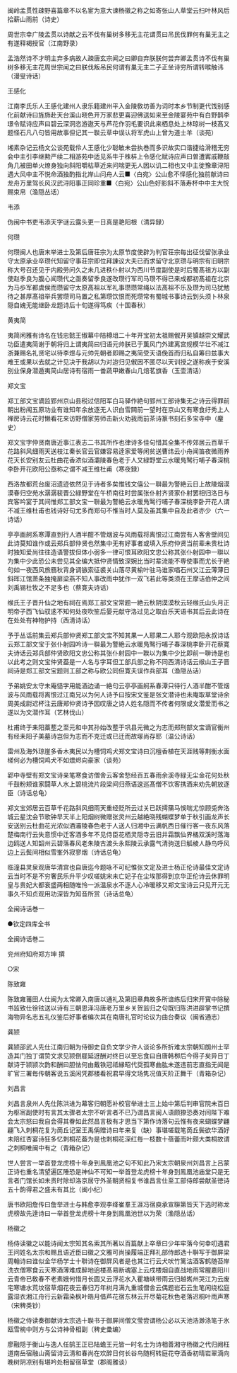 <!-- { "loadSidebar": true } -->
闽岭孟贯性疎野喜篇章不以名宦为意大谏杨徽之称之如寄张山人草堂云扫叶林风后拾薪山雨前（诗史）

周世宗幸广陵孟贯以诗献之云不伐有巢树多移无主花谓贯曰吊民伐罪何有巢无主之有遂释褐授官（江南野录）

孟浩然诗不才明主弃多病故人疎唐玄宗闻之曰卿自弃朕朕何尝弃卿孟贯诗不伐有巢树多移无主花周世宗闻之曰朕伐叛吊民何谓有巢无主二子正坐诗穷所谓转喉触讳（漫叟诗话）

王感化

江南李氏乐人王感化建州人隶乐籍建州平入金陵敎坊善为词时本乡节制更代饯别感化前献诗曰旌斾赴天台溪山晓色开万家悲更喜迎佛送如来至金陵宴苑中有白野鹊李璟令赋诗应声曰碧云深洞恣游遨天与芦花作羽毛要识此来栖息处上林琼树一枝髙又题怪石凡八句皆用故事但记其一聫云草中误认将军虎山上曾为道士羊（谈苑）

缃素杂记云杨文公谈苑载伶人王感化少聪敏未尝执巻而多识故实口谐捷给滑稽无穷会中主引李继勲严续二相游苑中适见系牛于株枿上令感化赋诗应声曰曽遭寗戚鞭敲角几被田单火燎身独向斜阳嚼枯草近来问喘更无人因以讥二相也又中主徙豫章浔阳遇大风中主不悦命酒独酌指北岸山问舟人云■〈白宛〉公山愈不怿感化独前献诗曰龙舟万里驾长风汉武浔阳事正同珍重■〈白宛〉公山色好影斜不落寿杯中中主大恱赐束帛（渔隠丛话）

韦添

伪闽中书吏韦添天字谜云露头更一日真是艳阳根（清异録）

何瓒

何瓒闽人也唐末举进士及第后唐荘宗为太原节度使辟为判官荘宗每出征伐留张承业守太原承业卒瓒代知留守事荘宗即位拜諌议大夫已而求留守北京瓒与明宗有旧眀宗称大号召还见于内殿劳问久之未几进秩仆射以为西川节度副使是时后蜀髙祖方以副使赵季良为腹心闻瓒代之亟奏留季良遂改瓒行军司马瓒不得已来成都初髙祖在北京为马歩军都虞侯而瓒留守太原髙祖以军礼事瓒瓒常绳以法髙祖不乐及瓒为司马犹勉待之甚厚髙祖举兵罢瓒司马置之私第瓒饮恨而死瓒常有蜀城书事诗云到头须卜林泉隠自媿无能继卧龙题诗后十旬遂得笃疾（十国春秋）

黄夷简

夷简闲雅有诗名在钱忠懿王俶幕中陪樽俎二十年开宝初太祖赐俶开吴镇越崇文耀武功臣遣夷简谢于朝将归上谓夷简曰归语元帅朕已于薫风门外建离宫规模华壮不减江浙兼赐名礼贤宅以待李煜与元帅先朝者即赐之夷简受天语俛首而归私自筹曰兹事大难王或果以去就之计见决于我胡以为对迨归见俶因不匿尽以天训授之遂称疾于安溪别业保身潜遁夷简山居诗有宿雨一畨蔬甲嫩春山几焙茗旗香（玉壶清话）

郑文宝

郑工部文宝谪监郢州京山县税过信阳军白马驿作絶句郢州工部诗集无之诗云得罪前朝出粉闱五原功业有谁知年余放逐无人识白雪闗前一望时在京山又有寒食纡秀上人禅房诗云花时懒看花来访野僧家劳师击新火劝我雨前茶诗篆书刻石多宝寺中（麈史）

郑文宝字仲贤南唐近事江表志二书其所作也律诗多佳句惜其全集不传郊居云百草千花路斜风细雨天送枝江秦长官云官嫌容易逹家爱等闲贫送曹纬云小舟闻笛夜微雨养花天长安别友云杜曲花香浓似酒灞陵春色老于人又緑野堂云水暖鳬鹥行哺子春深桃李卧开花欧阳公亟称之谓不减王维杜甫（寒夜録）

西洛故都荒台废沼遗迹依然见于诗者多矣惟钱文僖公一聨最为警絶云日上故陵烟漠漠春归空苑水潺潺裴晋公緑野堂在午桥南往时尝属张仆射齐贤家仆射罢相归洛日与宾客吟宴于其间惟郑工部文宝一聨最为警絶云水暖鳬鹥行哺子春深桃李卧开花人谓不减王维杜甫也钱诗好句尤多而郑句不惟当时人莫及虽其集中自及此者亦少（六一诗话）

亭亭画舸系寒潭直到行人酒半酣不管烟波与风雨载将离恨过江南尝有人客舍壁间见此诗莫知谁作或云郑兵部仲贤也然集中无有好事者或填入乐府仲贤当前辈未贵杜诗时独知爱尚往往造语警拔但体小弱多一律可恨耳欧阳文忠公称其张仆射园中一聨以为集中少此恐公未尝见其全编大抵仲贤情致深婉比当时辈流能不専使事而尤长于絶句如一夜西风旅鴈秋背身调镞索征裘关山落尽黄榆叶驻马谁家唱石州又江云薄薄日斜晖江馆萧条独掩扉梁燕不知人事改雨中犹作一双飞若此等类须在王摩诘伯仲之间刘禹锡杜牧之不足多也（蔡寛夫诗话）

缑氏王子晋升仙之地有祠在焉郑工部文宝常题一絶云秋阴漠漠秋云轻缑氏山头月正明帝子西飞仙驭逺不知何处夜吹笙后晏元献守洛过见之取白乐天语书其后云此诗在在处处有神物护持（西清诗话）

予于丛话前集云郑兵部仲贤郑工部文宝不知其果一人耶果二人耶今观欧阳永叔诗话云郑工部文宝于张仆射园吟诗一聨最为警絶云水暖鳬鹥行哺子春深桃李卧开花蔡寛夫诗话云郑兵部仲贤欧阳文忠公称其张仆射园中一聫以为集中少比即前一聨诗是也以此考之则文宝仲贤葢是一人名与字耳但工部兵部之称不同西清诗话云缑山王子晋祠诗是郑工部文宝题则工部之称与欧公同但寛夫误作兵部耳（渔隠丛话）

予弟姚安太守未庵慥字用能酒边诵一絶句云亭亭画舸系春潭只待行人酒半酣不管烟波与风雨载将离恨过江南兄以为何人诗予曰按宋文鉴是张文潜诗也未庵取草堂诗余周美成尉迟杯注云唐郑仲贤诗予因叹唐之诗人姓名隠而不传者何限或文濳爱而书之遂以为文潜作耳（艺林伐山）

杜甫终于耒阳藁塟之至元和中其孙始改塟于巩县元微之为志而郑刑部文宝谪官衡州有经耒阳子美墓诗岂但为志而不克迁或已迁而故塜尚存耶（温公诗话）

雷州及海外琼崖多香木夷民以为槽饲鸡犬郑文宝诗曰沉檀香植在天涯贱等荆衡水面槎何必为槽饲鸡犬不如煨烬向豪家（谈苑）

郢中寺壁有郑文宝诗亲笔寒食访僧舎云客舍愁经百五春雨余溪寺緑无尘金花何处秋千鼓粉颊谁家闘草人水上碧桃流片段梁间归燕语逡巡髙僧不饮客携酒来劝先朝放逐臣（诗话总龟）

郑文宝郊居云百草千花路斜风细雨天重经贬所云过关已跃摴蒱马悞喘尤惊顾兎奔洛城云星沈会节歌钟早天半上阳烟树微赠张灵州云越絶晓残蝴蝶梦单于秋引画龙声长安送别云杜曲花光浓似酒灞陵春色老于人送人归湘中云满帆西日催行客一夜东风落楚梅南行云失意惯中迁客酒多年不见侍臣花栖灵隠寺云旧井霜飘仙界橘双溪时落海边鸥送人知韶州云碧落春风老朱陵古渡头永熙陵云承露气清驹送日觚棱人静鸟呼风边上云鬓间相似雪峯外寂寥烟（诗话总龟）

临潼县灵泉观唐华清宫也自唐迄今题咏不可纪惟张文定及进士杨正伦诗最佳文定诗云当时不是不穷奢民乐升平少叹嗟姚宋未亡妃子在尘埃那得到京华正伦诗云休罪明皇与贵妃大都衰盛两相随唯怜一派温泉水不逐人心冷暖移又郑文宝诗云只见开元无事久不知贞观用功深皆为知音所赏（诗话总龟）

全闽诗话巻一

●钦定四库全书

全闽诗话巻二

兖州府知府郑方坤 撰

○宋

陈致雍

陈致雍莆田人仕闽为太常卿入南唐以通礼及第旧章典故多所谙练后归宋开寳中除秘书监致仕徐铉送以诗有三朝恩泽冯唐老万里乡关贺监归之句既归陈洪进辟掌书记撰海物异名志五礼仪鉴后好事者编次其在南唐礼官时论议为曲台奏议（闽省通志）

龚颕

龚颕邵武人先仕江南归朝为侍御史自负文学少许人谈论多所折难太宗朝知朗州士罕造其门独丁谓贽文求见颕倒屣延迓酬对终日以至忘食曰自唐韩栁后今得子矣异日丁献诗于颕颕次韵和酬曰胆怯何由戴铁冠祗縁昭代奨孤寒曲肱未遂违前志直指无闻是旷官三署毎传朝客说五溪闲凭郡楼看祝君早得文场隽况值天阶正舞干（青箱杂记）

刘昌言

刘昌言泉州人先仕陈洪进为幕客归朝愿补校官举进士三上始中第后判审官院未百日为枢宻副使时有言其太骤者太宗不听言者不已乃谓昌言闽人语颇獠恐奏对间陛下难会太宗怒曰我自会得其眷如此然昌言极有才思当下第作诗落句云惟有夜来蝴蝶梦翩翩飞入刺桐花复为啇丘记室王禹偁赠诗曰年来复（缺）事堪嗟载笔啇丘鬓欲华酒好未陪红杏宴诗狂多忆刺桐花葢为是也刺桐花深红毎一枝数十蓓蕾而叶颇大类桐故谓之刺桐唯闽中有之（青箱杂记）

世人尝言一举首登龙虎榜十年身到鳯凰池之句不知此乃宋太宗朝泉州刘昌言上吕蒙正诗也重名清望遍区陲恐是神仙不可知一举首登龙虎榜十年身到鳯凰池庙堂只是无言者门馆长如未贵时除却洛京居守外圣朝贤相复书谁昌言仕至工部侍郎尝献圣徳诗五十韵得君之盛未有其比（闽小纪）

唐书欧阳詹传曰詹举进士与韩愈李观李绛崔羣王涯冯宿庾承宣聨第皆天下选时称龙虎榜故先逹诗曰一举首登龙虎榜十年身到鳯凰池世以为荣（渔隠丛话）

杨徽之

杨侍读徽之以能诗闻太宗知其名索其所著以百篇献上卒章曰少年牢落今何幸叨遇君王问姓名太宗和赐且语近臣曰徽之文雅可尚操履端正拜礼部侍郎选十聨写于御屏梁周翰诗曰谁似金华杨学士十聨诗在御屏风者是也其江行云犬吠竹篱沽酒客鹤随苔岸洗衣僧寒食云天寒酒薄难成醉地逈楼髙易断魂塞上云戍楼烟自直战地雨常腥嘉阳川云青帝已敎春不老素娥何惜月长圆又云浮花水入瞿塘峡带雨云归越嶲州哭江为云废宅寒塘水荒坟宿草烟花夜云春归万年树月满九重城僧舎云偶题岩石云生笔闲绕松庭露湿衣湘江舟行云新霜染枫叶皓月借芦花宿东林云开尽菊花秋色老落迟桐叶雨声寒（宋稗类钞）

杨徽之侍读奏御献诗太宗选十聫书于御屏间僧文莹尝谓杨公必以天池浩渺涤笔于氷瓯雪椀中则方与公诗神骨相副（稗史彚编）

廖融隠于衡山与逸人任鹄王正已陆蟾王元皆一时名士为诗相善湘守杨徽之代归阙枉道南岳宿融山斋留诗云清和春尚在欢醉日何长谷鸟随柯转庭花夺酒香初晴岩翠滴向晚树阴凉别有堪吟处相留宿草堂（郡阁雅谈）

